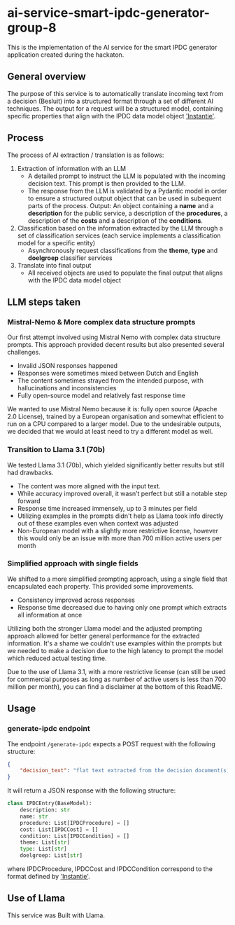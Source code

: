 # ai-service-smart-ipdc-generator-group-8
This is the implementation of the AI service for the smart IPDC generator application created during the hackaton.

## General overview
The purpose of this service is to automatically translate incoming text from a decision (Besluit) into a structured format through a set of different AI techniques.
The output for a request will be a structured model, containing specific properties that align with the IPDC data model object ['Instantie'](https://productencatalogus.data.vlaanderen.be/doc/implementatiemodel/ipdc-lpdc/#Instantie).

## Process
The process of AI extraction / translation is as follows:
1. Extraction of information with an LLM
    * A detailed prompt to instruct the LLM is populated with the incoming decision text. This prompt is then provided to the LLM.
    * The response from the LLM is validated by a Pydantic model in order to ensure a structured output object that can be used in subequent parts of the process.
    Output: An object containing a **name** and a **description** for the public service, a description of the **procedures**, a description of the **costs** and a description of the **conditions**.
2. Classification based on the information extracted by the LLM through a set of classification services (each service implements a classification model for a specific entity)
    * Asynchronously request classifications from the **theme**, **type** and **doelgroep** classifier services
3. Translate into final output
    * All received objects are used to populate the final output that aligns with the IPDC data model object

## LLM steps taken

### Mistral-Nemo & More complex data structure prompts
Our first attempt involved using Mistral Nemo with complex data structure prompts. This approach provided decent results but also presented several challenges.
   * Invalid JSON responses happened
   * Responses were sometimes mixed between Dutch and English
   * The content sometimes strayed from the intended purpose, with hallucinations and inconsistencies
   * Fully open-source model and relatively fast response time

We wanted to use Mistral Nemo because it is: fully open source (Apache 2.0 License), trained by a European organisation and somewhat efficient to run on a CPU compared to a larger model.
Due to the undesirable outputs, we decided that we would at least need to try a different model as well.

### Transition to Llama 3.1 (70b)
We tested Llama 3.1 (70b), which yielded significantly better results but still had drawbacks.
   * The content was more aligned with the input text.
   * While accuracy improved overall, it wasn’t perfect but still a notable step forward
   * Response time increased immensely, up to 3 minutes per field
   * Utilizing examples in the prompts didn't help as Llama took info directly out of these examples even when context was adjusted
   * Non-European model with a slightly more restrictive license, however this would only be an issue with more than 700 million active users per month
     
### Simplified approach with single fields
We shifted to a more simplified prompting approach, using a single field that encapsulated each property. This provided some improvements.
   * Consistency improved across responses
   * Response time decreased due to having only one prompt which extracts all information at once

Utilizing both the stronger Llama model and the adjusted prompting approach allowed for better general performance for the extracted information. It's a shame
we couldn't use examples within the prompts but we needed to make a decision due to the high latency to prompt the model which reduced actual testing time.

Due to the use of Llama 3.1, with a more restrictive license (can still be used for commercial purposes as long as number of active users is less than 700 million per month), you can find a disclaimer at the bottom of this ReadME.

## Usage

### generate-ipdc endpoint
The endpoint `/generate-ipdc` expects a POST request with the following structure:
```json
{
    "decision_text": "flat text extracted from the decision document(s)"
}
```
It will return a JSON response with the following structure:
```python
class IPDCEntry(BaseModel):
    description: str
    name: str
    procedure: List[IPDCProcedure] = []
    cost: List[IPDCCost] = []
    condition: List[IPDCCondition] = []
    theme: List[str]
    type: List[str]
    doelgroep: List[str]
```
where IPDCProcedure, IPDCCost and IPDCCondition correspond to the format defined by ['Instantie'](https://productencatalogus.data.vlaanderen.be/doc/implementatiemodel/ipdc-lpdc/#Instantie).


## Use of Llama
This service was Built with Llama.